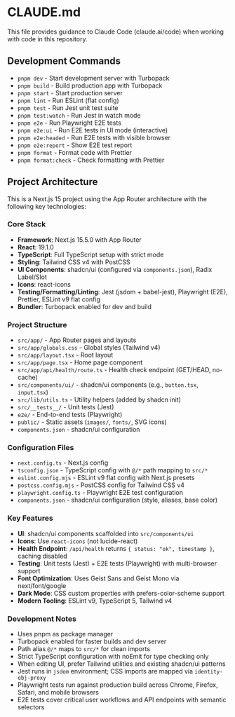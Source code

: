 # CLAUDE.md

This file provides guidance to Claude Code (claude.ai/code) when working with code in this repository.

## Development Commands

- `pnpm dev` - Start development server with Turbopack
- `pnpm build` - Build production app with Turbopack
- `pnpm start` - Start production server
- `pnpm lint` - Run ESLint (flat config)
- `pnpm test` - Run Jest unit test suite
- `pnpm test:watch` - Run Jest in watch mode
- `pnpm e2e` - Run Playwright E2E tests
- `pnpm e2e:ui` - Run E2E tests in UI mode (interactive)
- `pnpm e2e:headed` - Run E2E tests with visible browser
- `pnpm e2e:report` - Show E2E test report
- `pnpm format` - Format code with Prettier
- `pnpm format:check` - Check formatting with Prettier

## Project Architecture

This is a Next.js 15 project using the App Router architecture with the following key technologies:

### Core Stack
- **Framework**: Next.js 15.5.0 with App Router
- **React**: 19.1.0
- **TypeScript**: Full TypeScript setup with strict mode
- **Styling**: Tailwind CSS v4 with PostCSS
- **UI Components**: shadcn/ui (configured via `components.json`), Radix Label/Slot
- **Icons**: react-icons
- **Testing/Formatting/Linting**: Jest (jsdom + babel-jest), Playwright (E2E), Prettier, ESLint v9 flat config
- **Bundler**: Turbopack enabled for dev and build

### Project Structure
- `src/app/` - App Router pages and layouts
- `src/app/globals.css` - Global styles (Tailwind v4)
- `src/app/layout.tsx` - Root layout
- `src/app/page.tsx` - Home page component
- `src/app/api/health/route.ts` - Health check endpoint (GET/HEAD, no-cache)
- `src/components/ui/` - shadcn/ui components (e.g., `button.tsx`, `input.tsx`)
- `src/lib/utils.ts` - Utility helpers (added by shadcn init)
- `src/__tests__/` - Unit tests (Jest)
- `e2e/` - End-to-end tests (Playwright)
- `public/` - Static assets (`images/`, `fonts/`, SVG icons)
- `components.json` - shadcn/ui configuration

### Configuration Files
- `next.config.ts` - Next.js config
- `tsconfig.json` - TypeScript config with `@/*` path mapping to `src/*`
- `eslint.config.mjs` - ESLint v9 flat config with Next.js presets
- `postcss.config.mjs` - PostCSS config for Tailwind CSS v4
- `playwright.config.ts` - Playwright E2E test configuration
- `components.json` - shadcn/ui configuration (style, aliases, base color)

### Key Features
- **UI**: shadcn/ui components scaffolded into `src/components/ui`
- **Icons**: Use `react-icons` (not lucide-react)
- **Health Endpoint**: `/api/health` returns `{ status: "ok", timestamp }`, caching disabled
- **Testing**: Unit tests (Jest) + E2E tests (Playwright) with multi-browser support
- **Font Optimization**: Uses Geist Sans and Geist Mono via next/font/google
- **Dark Mode**: CSS custom properties with prefers-color-scheme support
- **Modern Tooling**: ESLint v9, TypeScript 5, Tailwind v4

### Development Notes
- Uses pnpm as package manager
- Turbopack enabled for faster builds and dev server
- Path alias `@/*` maps to `src/*` for clean imports
- Strict TypeScript configuration with noEmit for type checking only
- When editing UI, prefer Tailwind utilities and existing shadcn/ui patterns
- Jest runs in `jsdom` environment; CSS imports are mapped via `identity-obj-proxy`
- Playwright tests run against production build across Chrome, Firefox, Safari, and mobile browsers
- E2E tests cover critical user workflows and API endpoints with semantic selectors